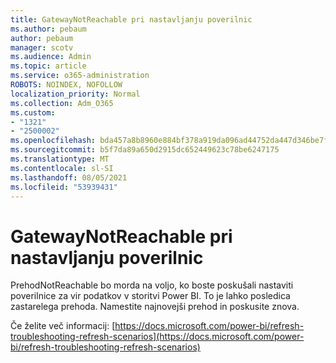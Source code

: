 ```yaml
---
title: GatewayNotReachable pri nastavljanju poverilnic
ms.author: pebaum
author: pebaum
manager: scotv
ms.audience: Admin
ms.topic: article
ms.service: o365-administration
ROBOTS: NOINDEX, NOFOLLOW
localization_priority: Normal
ms.collection: Adm_O365
ms.custom:
- "1321"
- "2500002"
ms.openlocfilehash: bda457a8b8960e884bf378a919da096ad44752da447d346be7f0b1c435a9dcb0
ms.sourcegitcommit: b5f7da89a650d2915dc652449623c78be6247175
ms.translationtype: MT
ms.contentlocale: sl-SI
ms.lasthandoff: 08/05/2021
ms.locfileid: "53939431"
---
```

# <a name="gatewaynotreachable-when-setting-credentials"></a>GatewayNotReachable pri nastavljanju poverilnic

PrehodNotReachable bo morda na voljo, ko boste poskušali nastaviti poverilnice za vir podatkov v storitvi Power BI. To je lahko posledica zastarelega prehoda. Namestite najnovejši prehod in poskusite znova.

Če želite več informacij: [https://docs.microsoft.com/power-bi/refresh-troubleshooting-refresh-scenarios](https://docs.microsoft.com/power-bi/refresh-troubleshooting-refresh-scenarios)
